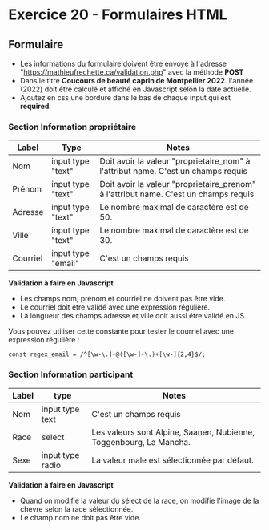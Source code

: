 # Exercice 20 - Formulaires HTML


## Formulaire

- Les informations du formulaire doivent être envoyé à l'adresse "https://mathieufrechette.ca/validation.php" avec la méthode **POST**
- Dans le titre **Coucours de beauté caprin de Montpellier 2022**. l'année (2022) doit être calculé et affiché en Javascript selon la date actuelle. 
- Ajoutez en css une bordure dans le bas de chaque input qui est **required**.

### Section Information propriétaire

| Label    | Type               | Notes                                                        |
| -------- | ------------------ | ------------------------------------------------------------ |
| Nom      | input type "text"  | Doit avoir la valeur "proprietaire_nom" à l'attribut name. C'est un champs requis |
| Prénom   | input type "text"  | Doit avoir la valeur "proprietaire_prenom" à l'attribut name. C'est un champs requis |
| Adresse  | input type "text"  | Le nombre maximal de caractère est de 50.                    |
| Ville    | input type "text"  | Le nombre maximal de caractère est de 30.                    |
| Courriel | input type "email" | C'est un champs requis                                       |

 **Validation à faire en Javascript**

- Les champs nom, prénom et courriel ne doivent pas être vide.
- Le courriel doit être validé avec une expression régulière. 
- La longueur des champs adresse et ville doit aussi être validé en JS.

Vous pouvez utiliser cette constante pour tester le courriel avec une expression régulière : 

`const regex_email = /^[\w-\.]+@([\w-]+\.)+[\w-]{2,4}$/;`

### Section Information participant

| Label | type             | Notes                                                        |
| ----- | ---------------- | ------------------------------------------------------------ |
| Nom   | input type text  | C'est un champs requis                                       |
| Race  | select           | Les valeurs sont Alpine, Saanen, Nubienne, Toggenbourg, La Mancha. |
| Sexe  | input type radio | La valeur male est sélectionnée par défaut.                  |

**Validation à faire en Javascript**

- Quand on modifie la valeur du sélect de la race, on modifie l'image de la chèvre selon la race sélectionnée.
- Le champ nom ne doit pas être vide.
